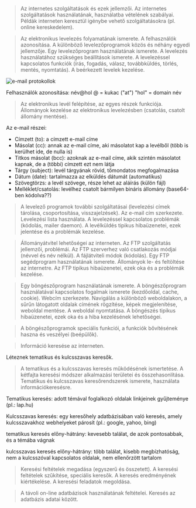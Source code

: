 > Az internetes szolgáltatások és ezek jellemzői. Az internetes szolgáltatások használatának, használatba vételének szabályai.
> Példák interneten keresztül igénybe vehető szolgáltatásokra (pl. online kereskedelem).

> Az elektronikus levelezés folyamatának ismerete. A felhasználók azonosítása. A különböző levelezőprogramok közös és néhány egyedi jellemzője.
> Egy levelezőprogram használatának ismerete. A levelezés használatához szükséges beállítások ismerete.
> A levelezéssel kapcsolatos funkciók (írás, fogadás, válasz, továbbküldés, törlés, mentés, nyomtatás). A beérkezett levelek kezelése.

![e-mail protokollok](http://i.imgur.com/6G2KivD.jpg)

Felhasználók azonosítása: név@hol
@ = kukac ("at")
"hol" = domain név

> Az elektronikus levél felépítése, az egyes részek funkciója. Állományok kezelése az elektronikus levelezésben (csatolás, csatolt állomány mentése).

Az e-mail részei:

 - Címzett (to): a címzett e-mail címe
 - Másolat (cc): annak az e-mail címe, aki másolatot kap a levélből (több is kerülhet ide, de nulla is)
 - Titkos másolat (bcc): azoknak az e-mail címe, akik szintén másolatot kapnak, de a (többi) címzett ezt nem látja
 - Tárgy (subject): levél tárgyának rövid, tőmondatos megfogalmazása
 - Dátum (date): tartalmazza az elküldés dátumát (automatikus)
 - Szövegtörzs: a levél szövege, része lehet az aláírás (külön fájl)
 - Melléklet/csatolás: levélhez csatolt bármilyen bináris állomány (base64-ben kódolva??)

> A levelező programok további szolgáltatásai (levelezési címek tárolása, csoportosítása, visszajelzések). Az e-mail cím szerkezete. Levelezési lista használata.
> A levelezéssel kapcsolatos problémák (kódolás, mailer daemon). A levélküldés tipikus hibaüzenetei, ezek jelentése és a problémák kezelése.

> Állományátvitel lehetőségei az interneten. Az FTP szolgáltatás jellemzői, problémái. Az FTP szerverhez való csatlakozás módjai (névvel és név nélkül). A fájlátviteli módok (kódolás).
> Egy FTP segédprogram használatának ismerete. Állományok le- és feltöltése az internetre. Az FTP tipikus hibaüzenetei, ezek oka és a problémák kezelése.

> Egy böngészőprogram használatának ismerete. A böngészőprogram használatával kapcsolatos fogalmak ismerete (kezdőoldal, cache, cookie). Webcím szerkezete.
> Navigálás a különböző weboldalakon, a sűrűn látogatott oldalak címének rögzítése, képek megjelenítése, weboldal mentése.
> A weboldal nyomtatása. A böngészés tipikus hibaüzenetei, ezek oka és a hiba kezelésének lehetőségei.

> A böngészőprogramok speciális funkciói, a funkciók bővítésének haszna és veszélyei (beépülők).

> Információ keresése az interneten.

Léteznek tematikus és kulcsszavas keresők.

> A tematikus és a kulcsszavas keresés működésének ismertetése. A kétfajta keresési módszer alkalmazási területei és összehasonlítása.
> Tematikus és kulcsszavas keresőrendszerek ismerete, használata információkeresésre.

Tematikus keresés: adott témával foglalkozó oldalak linkjeinek gyűjteménye (pl.: lap.hu)

Kulcsszavas keresés: egy keresőhely adatbázisában való keresés, amely kulcsszavakhoz webhelyeket párosít (pl.: google, yahoo, bing)

tematikus keresés előny-hátrány: kevesebb találat, de azok pontosabbak, és a témába vágnak

kulcsszavas keresés előny-hátrány: több találat, kisebb megbízhatóság, nem a kulcsszóval kapcsolatos oldalak, nem ellenőrzött tartalom


> Keresési feltételek megadása (egyszerű és összetett). A keresési feltételek szűkítése, speciális keresők. A keresés eredményének kiértékelése. A keresési feladatok megoldása.

> A távoli on-line adatbázisok használatának feltételei. Keresés az adatbázis adatai között.
